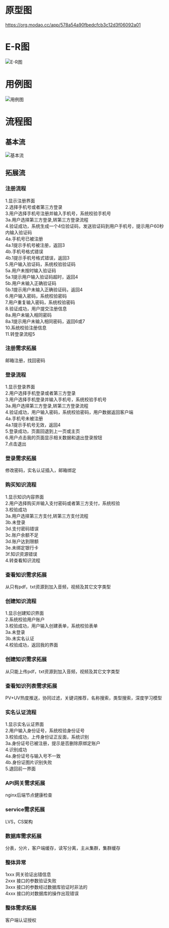 # 原型图
<https://org.modao.cc/app/578a54a90fbedcfcb3c12d3f06092a01>
# E-R图
![E-R图](https://github.com/yao123983/PMReader/blob/master/e-r%E5%9B%BE.png)
# 用例图
![用例图](https://github.com/yao123983/PMReader/blob/master/%E7%94%A8%E4%BE%8B%E5%9B%BE.png)
# 流程图
## 基本流
![基本流](https://github.com/yao123983/PMReader/blob/master/%E6%B5%81%E7%A8%8B%E5%9B%BE.png)
## 拓展流
### 注册流程
1.显示注册界面  
2.选择手机号或者第三方登录  
3.用户选择手机号注册并输入手机号，系统校验手机号  
3a.用户选择第三方登录,转第三方登录流程  
4.验证成功，系统生成一个4位验证码，发送验证码到用户手机号，提示用户60秒内输入验证码  
4a.手机号已被注册  
4a.1提示手机号被注册，返回3  
4b.手机号格式错误  
4b.1提示手机号格式错误，返回3  
5.用户输入验证码，系统校验验证码  
5a.用户未按时输入验证码  
5a.1提示用户输入验证码超时，返回4  
5b.用户未输入正确验证码  
5b.1提示用户未输入正确验证码，返回4  
6.用户输入密码，系统校验密码  
7.用户重复输入密码，系统校验密码  
8.验证成功，用户提交注册信息  
8a.用户未输入相同密码  
8a.1提示用户未输入相同密码，返回6或7  
10.系统校验注册信息  
11.转登录流程5  
### 注册需求拓展  
邮箱注册，找回密码  
### 登录流程  
1.显示登录界面  
2.用户选择手机登录或者第三方登录  
3.用户选择手机登录并输入手机号，系统校验手机号  
3a.用户选择第三方登录,转第三方登录流程  
4.验证成功，用户输入密码，系统校验密码，用户数据返回客户端  
4a.手机号未被注册  
4a.1提示手机号无效，返回4  
5.登录成功，页面回退到上一页或主页  
6.用户点击我的页面显示相关数据和退出登录按钮  
7.点击退出  
### 登录需求拓展  
修改密码，实名认证插入，邮箱绑定  
### 购买知识流程  
1.显示知识内容界面  
2.用户选择购买并输入支付密码或者第三方支付，系统校验  
3.校验成功  
3a.用户选择第三方支付,转第三方支付流程  
3b.未登录  
3d.支付密码错误  
3c.账户余额不足  
3d.账户达到限额  
3e.未绑定银行卡  
3f.知识资源错误  
4.转查看知识流程  
### 查看知识需求拓展  
从只有pdf，txt资源到加入音频，视频及其它文字类型  
### 创建知识流程  
1.显示创建知识界面  
2.系统校验用户账户  
3.校验成功，用户输入创建表单，系统校验表单  
3a.未登录  
3b.未实名认证  
4.校验成功，返回我的界面  
### 创建知识需求拓展  
从只能上传pdf，txt资源到加入音频，视频及其它文字类型  
### 查看知识列表需求拓展  
PV+UV热度推送，协同过滤，关键词推荐，名称搜索，类型搜索，深度学习模型  
### 实名认证流程  
1.显示实名认证界面  
2.用户输入身份证号，系统校验身份证号  
3.校验成功，上传身份证正反面，系统识别  
3a.身份证号已被注册，提示是否删除原绑定账户  
4.识别成功  
4a.身份证号与输入号不一致  
4b.身份证图片识别失败  
5.退回前一界面  
### API网关需求拓展  
nginx后端节点健康检查  
### service需求拓展  
LVS，CS架构  
### 数据库需求拓展  
分表，分片，客户端缓存，读写分离，主从集群，集群缓存  
### 整体异常  
1xxx 网关验证出错信息  
2xxx 接口的参数验证失败  
3xxx 接口的参数经过数据库验证时非法的  
4xxx 接口的对数据库的操作出现错误  
### 整体需求拓展  
客户端认证授权  
